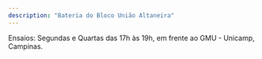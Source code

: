 ```yaml
---
description: "Bateria do Bloco União Altaneira"
---
```


Ensaios: Segundas e Quartas das 17h às 19h, em frente ao GMU - Unicamp, Campinas.